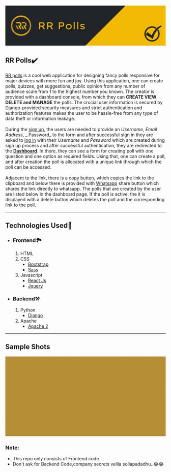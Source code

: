 ![banner](gitAssets/banner.png)

## RR Polls✔️

[RR polls](https://rr-polls.web.app) is a cool web application for designing fancy polls responsive for major devices
with more fun and joy. Using this application, one can create polls, quizzes, get suggestions, public opinion from any
number of audience scale from 1 to the highest number you known. The creator is provided with a dashboard console, from
which they can **CREATE VIEW DELETE and MANAGE** the polls. The crucial user information is secured by Django-provided
security measures and strict authentication and authorization features makes the user to be hassle-free from any type of
data theft or information leakage.<br/><br/>
During the [sign up](https://rr-polls.web.app/signup), the users are needed to provide an _Username_, _Email Address_, _
Password_ to the form and after successful sign in they are asked to [log in](https://rr-polls.web.app/login) with
their _Username_ and _Password_ which are created during sign up process and after successful authentication, they are
redirected to the **[Dashboard](https://rr-polls.web.app/dashboard)**. In there, they can see a form for creating poll
with one question and one option as required fields. Using that, one can create a poll, and after creation the poll is
allocated with a unique link through which the poll can be accessed.<br/><br/>
Adjacent to the link, there is a copy button, which copies the link to the clipboard and below there is provided
with [Whatsapp](https://whatsapp.com)  share button which shares the link directly to whatsapp. The polls that are
created by the user are listed below in the dashboard page. If the poll is active, the it is displayed with a delete
button which deletes the poll and the corresponding link to the poll.

---

## Technologies Used🧬

* ### Frontend🏞️

    1. HTML
    2. CSS
        * [Bootstrap](https://getbootstrap.com/)
        * [Sass](https://sass-lang.com)
    3. Javascript
        * [React Js](https://reactjs.org)
        * [Jquery](https://jquery.com)
* ### Backend⚒️

    1. Python
        * [Django](https://www.djangoproject.com/)
    2. Apache
        * [Apache 2](https://httpd.apache.org/)

---

## Sample Shots

![sample](gitAssets/sample.gif)

### Note:

* This repo only consists of Frontend code.
* Don't ask for Backend Code,company secrets velila sollapadadhu..😂😂